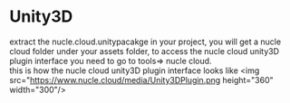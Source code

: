 # Unity3D
 
extract the nucle.cloud.unitypacakge in your project, you will get a nucle cloud folder under your assets folder,
to access the nucle cloud unity3D plugin interface you need to go to tools=> nucle cloud.  
this is how the nucle cloud unity3D plugin interface looks like
<img src="https://www.nucle.cloud/media/Unity3DPlugin.png height="360" width="300"/>
